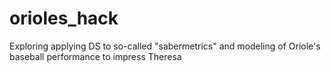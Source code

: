 # orioles_hack
Exploring applying DS to so-called "sabermetrics" and modeling of Oriole's baseball performance to impress Theresa

